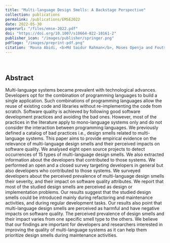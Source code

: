 ```yaml
---
title: "Multi-language Design Smells: A Backstage Perspective"
collection: publications
permalink: /publications/EMSE2022
date: 2022-05-30
paperurl: "/files/emse-2022.pdf"
doi: "https://doi.org/10.1007/s10664-022-10161-2"
publisher_icon: "/images/publisher/springer.png"
pdflogo: "/images/preprint-pdf.png"
citation: 'Mouna Abidi, <b>Md Saidur Rahman</b>, Moses Openja and Foutse Khomh, &quot;Multi-language Design Smells: A Backstage Perspective &quot;, <i>Empirical Software Engineering (<b>EMSE</b>)</i>. Volume 27, Issue 5, pages 52, 2022.'
---
```

<br>

## Abstract
Multi-language systems became prevalent with technological advances. Developers opt for the combination of programming languages to build a single application. Such combinations of programming languages allow the reuse of existing code and libraries without re-implementing the code from scratch. Software quality is achieved by following good software development practices and avoiding the bad ones. However, most of the practices in the literature apply to mono-language systems only and do not consider the interaction between programming languages. We previously defined a catalog of bad practices i.e., design smells related to multi-language systems. This paper aims to provide empirical evidence on the relevance of multi-language design smells and their perceived impacts on software quality. We analysed eight open source projects to detect occurrences of 15 types of multi-language design smells. We also extracted information about the developers that contributed to those systems. We performed an open and a closed survey targeting developers in general but also developers who contributed to those systems. We surveyed developers about the perceived prevalence of multi-language design smells their severity, and their impact on software quality attributes. We report that most of the studied design smells are perceived as design or implementation problems. Our results suggest that the studied design smells could be introduced mainly during refactoring and maintenance activities, and during regular development tasks. Our results also point that multi-language design smells are perceived as harmful and have negative impacts on software quality. The perceived prevalence of design smells and their impact varies from one specific smell type to the others. We believe that our findings are important for developers and researchers interested in improving the quality of multi-language systems as it can help them prioritize design smells during maintenance activities. 